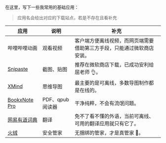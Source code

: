
在这里，写下一些我常用的基础应用：

> 应用名会给出对应的下载站点，若是不存在且看补充

| 应用                                       | 说明             | 补充                                                                   |
| ------------------------------------------ | ---------------- | ---------------------------------------------------------------------- |
| 哔哩哔哩动画                               | 观看视频         | 客户端方便离线视频，而网页端需要借助第三方手段，只能通过微软商店安装。 |
| [Snipaste](https://zh.snipaste.com/)       | 截图、贴图       | 推荐在微软商店下载，已成功安利给屈老师 👌。                            |
| [XMind](https://www.xmind.cn/)             | 思维导图         | 最主要的是可离线，多数导图制作都是在线的。                             |
| [BookxNote Pro](http://www.bookxnote.com/) | PDF、qpub 阅读器 | 干净纯粹，不会有流氓问题。                                             |
| [网易有道词典](https://dict.youdao.com/)   | 翻译             | 免不了看不懂的外语，当前可离线、可用的翻译应用就只有它了。             |
| [火绒](https://www.huorong.cn/)            | 安全管家         | 无捆绑的管家，才是真管家 🤣。                                          |
